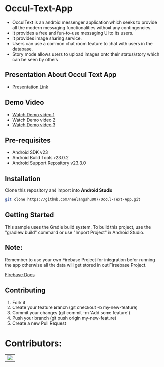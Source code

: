 # Occul-Text-App
* OcculText is an android messenger application which seeks to provide all the modern
messaging functionalities without any contingencies.
* It provides a free and fun-to-use messaging UI to its users.
* It provides image sharing service.
* Users can use a common chat room feature to chat with users in the database.
* Story mode allows users to upload images onto their status/story which can be seen by
others

## Presentation About Occul Text App
* [Presentation Link](https://docs.google.com/presentation/d/1xwSDZaT2n_FmZcwgnsGUAo70UznERKaN/edit?usp=sharing&ouid=103400509562157514166&rtpof=true&sd=true)

## Demo Video
* [Watch Demo video 1](https://drive.google.com/file/d/1-NaICd0e-iLEV6zcYp98ysbunrR0uZ7Y/view?usp=sharing)
* [Watch Demo video 2](https://drive.google.com/file/d/1xqMyFx0g2hlYhXS1HLpLoksQ4t4-HKOn/view?usp=sharing)
* [Watch Demo video 3](https://drive.google.com/file/d/1J8UJvQLdQBQOVXfDmIiHnLVYURX53C3c/view?usp=sharing)

## Pre-requisites
- Android SDK v23
- Android Build Tools v23.0.2
- Android Support Repository v23.3.0

## Installation
Clone this repository and import into **Android Studio**
```bash
git clone https://github.com/neelangshu007/Occul-Text-App.git
```

## Getting Started
This sample uses the Gradle build system. To build this project, use the
"gradlew build" command or use "Import Project" in Android Studio.

## Note:
Remember to use your own Firebase Project for integration befor running the app otherwise all the data will get stored in out Firsebase Project.

[Firebase Docs](https://firebase.google.com/docs?authuser=0)

## Contributing
1. Fork it
2. Create your feature branch (git checkout -b my-new-feature)
3. Commit your changes (git commit -m 'Add some feature')
4. Push your branch (git push origin my-new-feature)
5. Create a new Pull Request


# Contributors:

<table>
	<tr>
		<td>
  <a href="https://github.com/neelangshu007/Occul-Text-App/graphs/contributors">
  <img src="https://contrib.rocks/image?repo=neelangshu007/Occul-Text-App" />
</a>
		</td>
	</tr>
</table>
